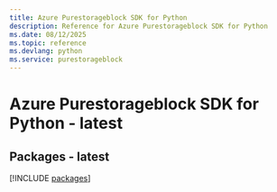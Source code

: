 ```yaml
---
title: Azure Purestorageblock SDK for Python
description: Reference for Azure Purestorageblock SDK for Python
ms.date: 08/12/2025
ms.topic: reference
ms.devlang: python
ms.service: purestorageblock
---
```

# Azure Purestorageblock SDK for Python - latest
## Packages - latest
[!INCLUDE [packages](purestorageblock-index.md)]